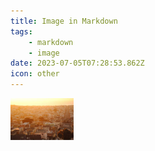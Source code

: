 ```yaml
---
title: Image in Markdown
tags:
    - markdown
    - image
date: 2023-07-05T07:28:53.862Z
icon: other
---
```


<img alt="" src="https://raw.githubusercontent.com/kimkanu/til/main/images/tE5lpi_l.jpg" style="margin: auto; width: 20%;">

